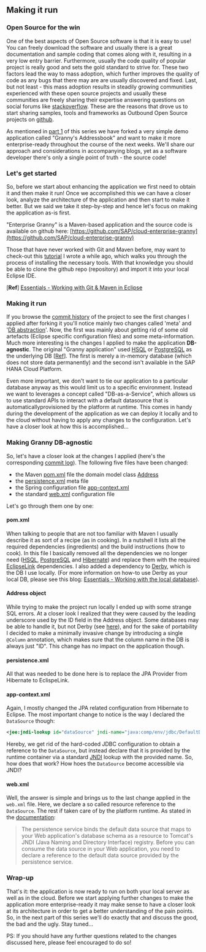 ## Making it run

### Open Source for the win

One of the best aspects of Open Source software is that it is easy to use! You can freely download the software and usually there is a great documentation and sample coding that comes along with it, resulting in a very low entry barrier. Furthermore, usually the code quality of popular project is really good and sets the gold standard to strive for. These two factors lead the way to mass adoption, which further improves the quality of code as any bugs that there may are are usually discovered and fixed. Last, but not least - this mass adoption results in steadily growing communities experienced with these open source projects and usually these communities are freely sharing their expertise answering questions on social forums like [stackoverflow](http://stackoverflow.com/). These are the reasons that drove us to start sharing samples, tools and frameworks as Outbound Open Source projects on [github](http://sap.github.io/).

As mentioned in [part 1](https://github.com/SAP/cloud-enterprise-granny/blob/master/doc/01.md) of this series we have forked a very simple demo application called "Granny's Addressbook" and want to make it more enterprise-ready throughout the course of the next weeks. We'll share our approach and considerations in accompanying blogs, yet as a software developer there's only a single point of truth - the source code!

### Let's get started

So, before we start about enhancing the application we first need to obtain it and then make it run! Once we accomplished this we can have a closer look, analyze the architecture of the application and then start to make it better. But we said we take it step-by-step and hence let's focus on making the application as-is first.

"Enterprise Granny" is a Maven-based application and the source code is available on github here: [https://github.com/SAP/cloud-enterprise-granny](https://github.com/SAP/cloud-enterprise-granny)

Those that have never worked with Git and Maven before, may want to check-out this [tutorial](http://scn.sap.com/community/developer-center/cloud-platform/blog/2012/11/02/essentials--working-with-git-maven-in-eclipse) I wrote a while ago, which walks you through the process of installing the necessary tools. With that knowledge you should be able to clone the github repo (repository) and import it into your local Eclipse IDE.

[**Ref**] [Essentials - Working with Git &amp; Maven in Eclipse](http://scn.sap.com/community/developer-center/cloud-platform/blog/2012/11/02/essentials--working-with-git-maven-in-eclipse)

### Making it run

If you browse the [commit history](https://github.com/SAP/cloud-enterprise-granny/commits/master) of the project to see the first changes I applied after forking it you'll notice mainly two changes called 'meta' and '[DB abstraction](https://github.com/SAP/cloud-enterprise-granny/commit/7f7ca0ae1f04539428d7afead0d7676b673b8fcd)'. Now, the first was mainly about getting rid of some old artefacts (Eclipse specific configuration files) and some meta-information. Much more interesting is the changes I applied to make the application **DB-agnostic**. The original "Granny application" used [HSQL](http://hsqldb.org/) or [PostgreSQL](http://www.postgresql.org/) as the underlying DB [[Ref](https://github.com/osintegrators/JavaSpringGranny/blob/master/src/main/resources/META-INF/persistence.xml)]. The first is merely a in-memory database (which does not store data permanently) and the second isn't available in the SAP HANA Cloud Platform.

Even more important, we don't want to tie our application to a particular database anyway as this would limit us to a specific environment. Instead we want to leverages a concept called "DB-as-a-Service", which allows us to use standard APIs to interact with a default datasource that is automaticallyprovisioned by the platform at runtime. This comes in handy during the development of the application as we can deploy it locally and to the cloud without having to apply any changes to the configuration. Let's have a closer look at how this is accomplished...

### Making Granny DB-agnostic

So, let's have a closer look at the changes I applied (here's the corresponding [commit log](https://github.com/SAP/cloud-enterprise-granny/commit/7f7ca0ae1f04539428d7afead0d7676b673b8fcd)). The following five files have been changed:

*   the Maven [pom.xml](https://github.com/SAP/cloud-enterprise-granny/blob/7f7ca0ae1f04539428d7afead0d7676b673b8fcd/pom.xml) file the domain model class [Address](https://github.com/SAP/cloud-enterprise-granny/blob/7f7ca0ae1f04539428d7afead0d7676b673b8fcd/src/main/java/com/osintegrators/example/Address.java)
*   the [persistence.xml](https://github.com/SAP/cloud-enterprise-granny/blob/7f7ca0ae1f04539428d7afead0d7676b673b8fcd/src/main/resources/META-INF/persistence.xml) meta file
*   the Spring configuration file [app-context.xml](https://github.com/SAP/cloud-enterprise-granny/blob/7f7ca0ae1f04539428d7afead0d7676b673b8fcd/src/main/resources/META-INF/spring/app-context.xml)
*   the standard [web.xml](https://github.com/SAP/cloud-enterprise-granny/blob/7f7ca0ae1f04539428d7afead0d7676b673b8fcd/src/main/webapp/WEB-INF/web.xml) configuration file

Let's go through them one by one:

#### pom.xml

When talking to people that are not too familiar with Maven I usually describe it as sort of a recipe (as in cooking). In a nutshell it lists all the required dependencies (ingredients) and the build instructions (how to cook). In this file I basically removed all the dependencies we no longer need ([HSQL](http://hsqldb.org/), [PostgreSQL](http://www.postgresql.org/) and [Hibernate](http://www.hibernate.org/)) and replace them with the required [EclipseLink](http://www.eclipse.org/eclipselink/) dependencies. I also added a dependency to [Derby](http://db.apache.org/derby/), which is the DB I use locally. (For more information on how-to use Derby as your local DB, please see this blog: [Essentials - Working with the local database](javascript:; "true")).

#### Address object

While trying to make the project run locally I ended up with some strange SQL errors. At a closer look I realized that they were caused by the leading underscore used by the ID field in the Address object. Some databases may be able to handle it, but not Derby (see [here](http://db.apache.org/derby/docs/10.1/ref/crefsqlj1003454.html)), and for the sake of portability I decided to make a minimally invasive change by introducing a single `@Column` annotation, which makes sure that the column name in the DB is always just "ID". This change has no impact on the application though.

#### persistence.xml

All that was needed to be done here is to replace the JPA Provider from Hibernate to EclispeLink.

#### app-context.xml

Again, I mostly changed the JPA related configuration from Hibernate to Eclipse. The most important change to notice is the way I declared the `DataSource` though:

```xml
<jee:jndi-lookup id="dataSource" jndi-name="java:comp/env/jdbc/DefaultDB" />
```

Hereby, we get rid of the hard-coded JDBC configuration to obtain a reference to the `DataSource`, but instead declare that it is provided by the runtime container via a standard [JNDI](http://docs.oracle.com/javase/jndi/tutorial/) lookup with the provided name. So, how does that work? How hoes the `DataSource` become accessible via JNDI?

#### web.xml

Well, the answer is simple and brings us to the last change applied in the `web.xml` file. Here, we declare a so called resource reference to the `DataSource`. The rest if taken care of by the platform runtime. As stated in the [documentation](https://help.hana.ondemand.com/help/frameset.htm?e5d46793bb5710148c05ee3ad01abd39.html):

> The persistence service binds the default data source that maps to your Web application's database schema as a resource to Tomcat's JNDI (Java Naming and Directory Interface) registry. Before you can consume the data source in your Web application, you need to declare a reference to the default data source provided by the persistence service.

### Wrap-up

That's it: the application is now ready to run on both your local server as well as in the cloud. Before we start applying further changes to make the application more enterprise-ready it may make sense to have a closer look at its architecture in order to get a better understanding of the pain points. So, in the next part of this series we'll do exactly that and discuss the good, the bad and the ugly. Stay tuned...

PS: If you should have any further questions related to the changes discussed here, please feel encouraged to do so!
